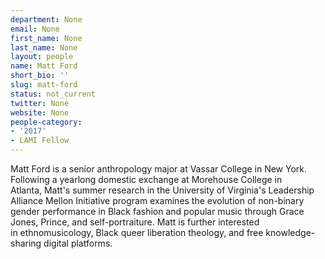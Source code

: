 ```yaml
---
department: None
email: None
first_name: None
last_name: None
layout: people
name: Matt Ford
short_bio: ''
slug: matt-ford
status: not_current
twitter: None
website: None
people-category:
- '2017'
- LAMI Fellow
---
```


Matt Ford is a senior anthropology major at Vassar College in New York. Following a yearlong domestic exchange at Morehouse College in Atlanta, Matt's summer research in the University of Virginia's Leadership Alliance Mellon Initiative program examines the evolution of non-binary gender performance in Black fashion and popular music through Grace Jones, Prince, and self-portraiture. Matt is further interested in ethnomusicology, Black queer liberation theology, and free knowledge-sharing digital platforms.
